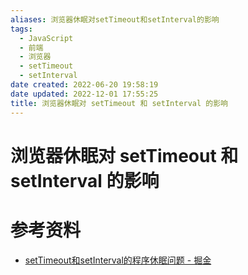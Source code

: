 ```yaml
---
aliases: 浏览器休眠对setTimeout和setInterval的影响
tags:
  - JavaScript
  - 前端
  - 浏览器
  - setTimeout
  - setInterval
date created: 2022-06-20 19:58:19
date updated: 2022-12-01 17:55:25
title: 浏览器休眠对 setTimeout 和 setInterval 的影响
---
```


# 浏览器休眠对 setTimeout 和 setInterval 的影响

# 参考资料

- [setTimeout和setInterval的程序休眠问题 - 掘金](https://juejin.cn/post/6844903667456278541)
